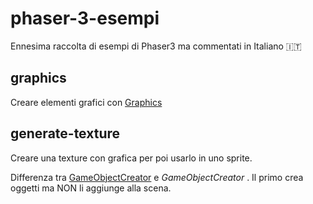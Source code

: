 # phaser-3-esempi

Ennesima raccolta di esempi di Phaser3 ma commentati in Italiano 🇮🇹

## graphics

Creare elementi grafici con [Graphics](https://photonstorm.github.io/phaser3-docs/Phaser.GameObjects.Graphics.html)

## generate-texture

Creare una texture con grafica per poi usarlo in uno sprite.

Differenza tra [GameObjectCreator](https://photonstorm.github.io/phaser3-docs/Phaser.GameObjects.GameObjectCreator.html) e *GameObjectCreator* . Il primo crea oggetti ma NON li aggiunge alla scena.


